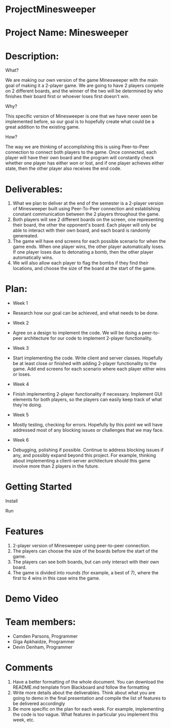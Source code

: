 # ProjectMinesweeper

# Project Name: Minesweeper

# Description:
What?

We are making our own version of the game Minesweeper with the main goal of making it a
2-player game. We are going to have 2 players compete on 2 different boards, and the winner of 
the two will be determined by who finishes their board first or whoever loses first doesn't win.

Why?

This specific version of Minesweeper is one that we have never seen be implemented before, 
so our goal is to hopefully create what could be a great addition to the existing game.

How?

The way we are thinking of accomplishing this is using Peer-to-Peer connection to connect 
both players to the game. Once connected, each player will have their own board and the program
will constantly check whether one player has either won or lost, and if one player achieves
either state, then the other player also receives the end code.

# Deliverables: 
1. What we plan to deliver at the end of the semester is a 2-player
version of Minesweeper built using Peer-To-Peer connection and establishing constant 
communication between the 2 players throughout the game. 
2. Both players will see 2 different boards on the screen, one representing their board, 
the other the opponent's board. Each player will only be able to interact with their own 
board, and each board is randomly genereated. 
3. The game will have end screens for each possible scenario for when the game ends. When 
one player wins, the other player automatically loses. If one player loses due to detonating 
a bomb, then the other player automatically wins. 
4. We will also allow each player to flag the bombs if they find their locations, and choose 
the size of the board at the start of the game.

# Plan:

* Week 1
- Research how our goal can be achieved, and what needs to be done.
* Week 2
- Agree on a design to implement the code. We will be doing a peer-to-peer architecture for
our code to implement 2-player functionality.
* Week 3
- Start implementing the code. Write client and server classes. Hopefully be at least close or
finished with adding 2-player functionality to the game. Add end screens for each scenario where
each player either wins or loses.
* Week 4
- Finish implementing 2-player functionality if necessary. Implement GUI elements for both
players, so the players can easily keep track of what they're doing.
* Week 5
- Mostly testing, checking for errors. Hopefully by this point we will have addressed most of any
blocking issues or challenges that we may face.
* Week 6
- Debugging, polishing if possible. Continue to address blocking issues if any, and possibly
expand beyond this project. For example, thinking about implementing a client-server architecture
should this game involve more than 2 players in the future.

# Getting Started
Install

Run

# Features
1. 2-player version of Minesweeper using peer-to-peer connection.
2. The players can choose the size of the boards before the start of the game.
3. The players can see both boards, but can only interact with their own board.
4. The game is divided into rounds (for example, a best of 7), where the first to 4 wins in this case wins the game.

# Demo Video

# Team members: 
* Camden Parsons, Programmer
* Giga Apkhaidze, Programmer
* Devin Denham, Programmer

# Comments
1. Have a better formatting of the whole document. You can download the README.md template from Blackboard and follow the formatting
2. Write more details about the deliverables. Think about what you are going to demo in the final presentation and compile the list of features to be delivered accordingly
3. Be more specific on the plan for each week. For example, implementing the code is too vague. What features in particular you implement this week, etc.
